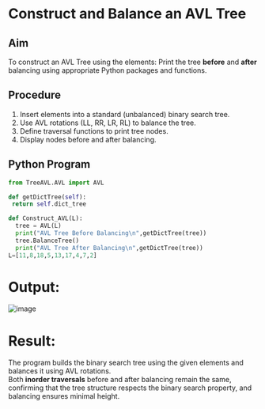 #  Construct and Balance an AVL Tree

## Aim
To construct an AVL Tree using the elements:
Print the tree **before** and **after** balancing using appropriate Python packages and functions.

## Procedure
1. Insert elements into a standard (unbalanced) binary search tree.
2. Use AVL rotations (LL, RR, LR, RL) to balance the tree.
3. Define traversal functions to print tree nodes.
4. Display nodes before and after balancing.

## Python Program
```python
from TreeAVL.AVL import AVL

def getDictTree(self):
 return self.dict_tree

def Construct_AVL(L):
  tree = AVL(L)
  print("AVL Tree Before Balancing\n",getDictTree(tree))
  tree.BalanceTree()
  print("AVL Tree After Balancing\n",getDictTree(tree))
L=[11,8,18,5,13,17,4,7,2]

```
# Output:
![image](https://github.com/user-attachments/assets/cd184680-75da-467a-9b59-90622933dea5)

# Result:
The program builds the binary search tree using the given elements and balances it using AVL rotations.  
Both **inorder traversals** before and after balancing remain the same, confirming that the tree structure respects the binary search property, and balancing ensures minimal height.
